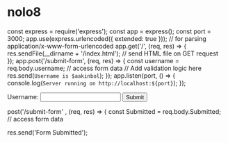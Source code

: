# nolo8
const express = require('express');
const app = express(); const port = 3000;
app.use(express.urlencoded({ extended: true }));
// for parsing application/x-www-form-urlencoded app.get('/', (req, res)
=> { res.sendFile(__dirname + '/index.html');
// send HTML file on GET request });
app.post('/submit-form', (req, res) => { const username =
req.body.username; // access form data // Add validation logic here
res.send(`Username is $aakinbol`);
}); app.listen(port, () => { console.log(`Server running on
http://localhost:${port}`); });
<!DOCTYPE html> <html> <head> <title>Simple Form</title> </head> <body>
<form action="/submit-form" method="post"> <label
for="username">Username:</label> <input type="text" id="username"
name="username" required> <button type="submit">Submit</button> </form>
</body> </html>
post('/submit-form' , (req, res) => {
const Submitted = req.body.Submitted; // access form data

res.send('Form Submitted');
